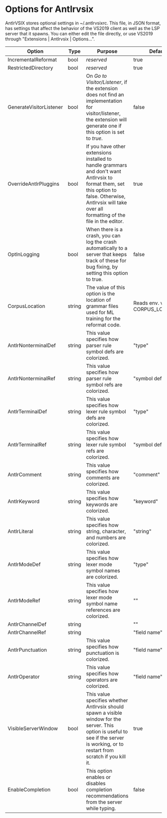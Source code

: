 # Options for Antlrvsix

AntlrVSIX stores optional settings in ~/.antlrvsixrc. This file,
in JSON format, has settings that affect the behavior of the VS2019 client
as well as the LSP server that it spawns. You can either edit the
file directly, or use VS2019 through "Extensions | Antlrvsix | Options...".

| Option | Type | Purpose | Default |
| ---- | ---- | ---- | ---- |
| IncrementalReformat | bool | _reserved_ | true |
| RestrictedDirectory | bool | _reserved_ | true |
| GenerateVisitorListener | bool | On _Go to Visitor/Listener_, if the extension does not find an implementation for visitor/listener, the extension will generate one if this option is set to _true_. | false |
| OverrideAntlrPluggins | bool | If you have other extensions installed to handle grammars and don't want Antlrvsix to format them, set this option to false. Otherwise, Antlrvsix will take over all formatting of the file in the editor. | true |
| OptInLogging | bool | When there is a crash, you can log the crash automatically to a server that keeps track of these for bug fixing, by setting this option to true. | false |
| CorpusLocation | string | The value of this option is the location of grammar files used for ML training for the reformat code. | Reads env. var. CORPUS_LOCATION. |
| AntlrNonterminalDef | string | This value specifies how parser rule symbol defs are colorized. | "type" |
| AntlrNonterminalRef | string | This value specifies how parser rule symbol refs are colorized. | "symbol definition" |
| AntlrTerminalDef | string | This value specifies how lexer rule symbol defs are colorized. | "type" |
| AntlrTerminalRef | string | This value specifies how lexer rule symbol refs are colorized. | "symbol definition" |
| AntlrComment | string | This value specifies how comments are colorized. | "comment" |
| AntlrKeyword | string | This value specifies how keywords are colorized. | "keyword" |
| AntlrLiteral | string | This value specifies how string, character, and numbers are colorized. | "string" |
| AntlrModeDef | string | This value specifies how lexer mode symbol names are colorized. | "type" |
| AntlrModeRef | string | This value specifies how lexer mode symbol name references are colorized. | "" |
| AntlrChannelDef | string | | "" |
| AntlrChannelRef | string | | "field name" |
| AntlrPunctuation | string | This value specifies how punctuation is colorized. | "field name" |
| AntlrOperator | string | This value specifies how operators are colorized. | "field name" |
| VisibleServerWindow | bool | This value specifies whether Antlrvsix should spawn a visible window for the server. This option is useful to see if the server is working, or to restart from scratch if you kill it. | true |
| EnableCompletion | bool | This option enables or disables completion recommendations from the server while typing. | false |

